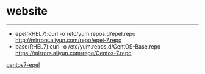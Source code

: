 # website
---
- epel(RHEL7):curl -o /etc/yum.repos.d/epel.repo http://mirrors.aliyun.com/repo/epel-7.repo
- base(RHEL7):curl -o /etc/yum.repos.d/CentOS-Base.repo https://mirrors.aliyun.com/repo/Centos-7.repo


[centos7-epel](http://mirrors.aliyun.com/repo/epel-7.repo)
